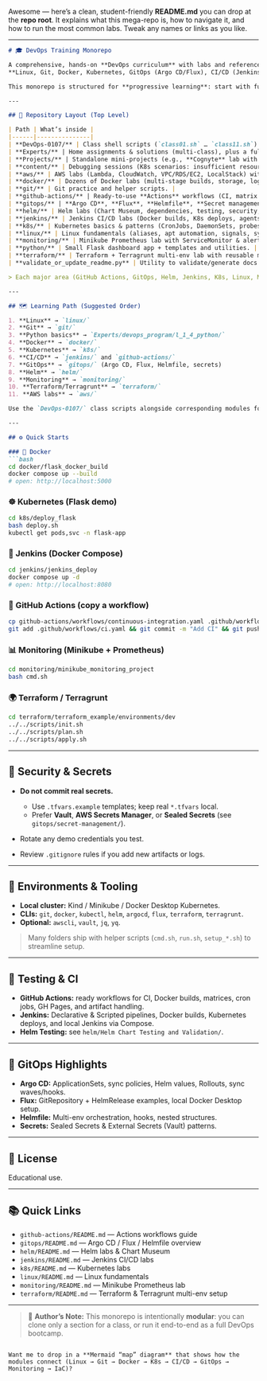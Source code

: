 Awesome — here’s a clean, student-friendly **README.md** you can drop at the **repo root**. It explains what this mega-repo is, how to navigate it, and how to run the most common labs. Tweak any names or links as you like.

---

````markdown
# 🎓 DevOps Training Monorepo

A comprehensive, hands-on **DevOps curriculum** with labs and reference code spanning:
**Linux, Git, Docker, Kubernetes, GitOps (Argo CD/Flux), CI/CD (Jenkins/GitHub Actions), Monitoring, AWS, Python apps, and Terraform/Terragrunt**.

This monorepo is structured for **progressive learning**: start with fundamentals, then build toward production-style workflows and infrastructure.

---

## 🧭 Repository Layout (Top Level)

| Path | What’s inside |
|------|---------------|
| **DevOps-0107/** | Class shell scripts (`class01.sh` … `class11.sh`) used during lecture sessions. |
| **Experts/** | Home assignments & solutions (multi-class), plus a full **devops_program/** with lesson folders (`l_1_4_python`, `l_5_jenkins`, … `l_14_15_terraform`). |
| **Projects/** | Standalone mini-projects (e.g., **Cognyte** lab with K8s networking, quotas, MySQL/WordPress). |
| **content/** | Debugging sessions (K8s scenarios: insufficient resources, pod dependencies, network policies). |
| **aws/** | AWS labs (Lambda, CloudWatch, VPC/RDS/EC2, LocalStack) with IaC and scripts. |
| **docker/** | Dozens of Docker labs (multi-stage builds, storage, logs, entrypoints, microservices). |
| **git/** | Git practice and helper scripts. |
| **github-actions/** | Ready-to-use **Actions** workflows (CI, matrix builds, cron, artifacts, Docker, GH Pages, security). |
| **gitops/** | **Argo CD**, **Flux**, **Helmfile**, **Secret management** (Sealed Secrets, Vault) examples. |
| **helm/** | Helm labs (Chart Museum, dependencies, testing, security, OCI registry, real-world cases). |
| **jenkins/** | Jenkins CI/CD labs (Docker builds, K8s deploys, agents, Compose-based Jenkins). |
| **k8s/** | Kubernetes basics & patterns (CronJobs, DaemonSets, probes, Flask deployment, Superset+Airflow+Postgres). |
| **linux/** | Linux fundamentals (aliases, apt automation, signals, systemd service, Ubuntu Docker image). |
| **monitoring/** | Minikube Prometheus lab with ServiceMonitor & alerts. |
| **python/** | Small Flask dashboard app + templates and utilities. |
| **terraform/** | Terraform + Terragrunt multi-env lab with reusable modules. |
| **validate_or_update_readme.py** | Utility to validate/generate docs. |

> Each major area (GitHub Actions, GitOps, Helm, Jenkins, K8s, Linux, Monitoring, Terraform) also contains its **own README** with deeper instructions.

---

## 🗺️ Learning Path (Suggested Order)

1. **Linux** → `linux/`  
2. **Git** → `git/`  
3. **Python basics** → `Experts/devops_program/l_1_4_python/`  
4. **Docker** → `docker/`  
5. **Kubernetes** → `k8s/`  
6. **CI/CD** → `jenkins/` and `github-actions/`  
7. **GitOps** → `gitops/` (Argo CD, Flux, Helmfile, secrets)  
8. **Helm** → `helm/`  
9. **Monitoring** → `monitoring/`  
10. **Terraform/Terragrunt** → `terraform/`  
11. **AWS labs** → `aws/`  

Use the `DevOps-0107/` class scripts alongside corresponding modules for live demos.

---

## ⚙️ Quick Starts

### 🐳 Docker
```bash
cd docker/flask_docker_build
docker compose up --build
# open: http://localhost:5000
````

### ☸️ Kubernetes (Flask demo)

```bash
cd k8s/deploy_flask
bash deploy.sh
kubectl get pods,svc -n flask-app
```

### 🚀 Jenkins (Docker Compose)

```bash
cd jenkins/jenkins_deploy
docker compose up -d
# open: http://localhost:8080
```

### 🤖 GitHub Actions (copy a workflow)

```bash
cp github-actions/workflows/continuous-integration.yaml .github/workflows/ci.yaml
git add .github/workflows/ci.yaml && git commit -m "Add CI" && git push
```

### 📊 Monitoring (Minikube + Prometheus)

```bash
cd monitoring/minikube_monitoring_project
bash cmd.sh
```

### 🌍 Terraform / Terragrunt

```bash
cd terraform/terraform_example/environments/dev
../../scripts/init.sh
../../scripts/plan.sh
../../scripts/apply.sh
```

---

## 🔐 Security & Secrets

* **Do not commit real secrets.**

  * Use `.tfvars.example` templates; keep real `*.tfvars` local.
  * Prefer **Vault**, **AWS Secrets Manager**, or **Sealed Secrets** (see `gitops/secret-management/`).
* Rotate any demo credentials you test.
* Review `.gitignore` rules if you add new artifacts or logs.

---

## 🧩 Environments & Tooling

* **Local cluster:** Kind / Minikube / Docker Desktop Kubernetes.
* **CLIs:** `git`, `docker`, `kubectl`, `helm`, `argocd`, `flux`, `terraform`, `terragrunt`.
* **Optional:** `awscli`, `vault`, `jq`, `yq`.

> Many folders ship with helper scripts (`cmd.sh`, `run.sh`, `setup_*.sh`) to streamline setup.

---

## 🧪 Testing & CI

* **GitHub Actions:** ready workflows for CI, Docker builds, matrices, cron jobs, GH Pages, and artifact handling.
* **Jenkins:** Declarative & Scripted pipelines, Docker builds, Kubernetes deploys, and local Jenkins via Compose.
* **Helm Testing:** see `helm/Helm Chart Testing and Validation/`.

---

## 🧱 GitOps Highlights

* **Argo CD:** ApplicationSets, sync policies, Helm values, Rollouts, sync waves/hooks.
* **Flux:** GitRepository + HelmRelease examples, local Docker Desktop setup.
* **Helmfile:** Multi-env orchestration, hooks, nested structures.
* **Secrets:** Sealed Secrets & External Secrets (Vault) patterns.

---


## 📜 License

Educational use.

---

## 📚 Quick Links

* `github-actions/README.md` — Actions workflows guide
* `gitops/README.md` — Argo CD / Flux / Helmfile overview
* `helm/README.md` — Helm labs & Chart Museum
* `jenkins/README.md` — Jenkins CI/CD labs
* `k8s/README.md` — Kubernetes labs
* `linux/README.md` — Linux fundamentals
* `monitoring/README.md` — Minikube Prometheus lab
* `terraform/README.md` — Terraform & Terragrunt multi-env setup

---

> 🧩 **Author’s Note:**
> This monorepo is intentionally **modular**: you can clone only a section for a class, or run it end-to-end as a full DevOps bootcamp.

```

Want me to drop in a **Mermaid “map” diagram** that shows how the modules connect (Linux → Git → Docker → K8s → CI/CD → GitOps → Monitoring → IaC)?
```
